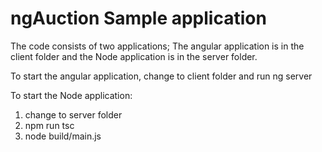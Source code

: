 # ngAuction Sample application

The code consists of two applications; The angular application is in the client folder
and the Node application is in the server folder.

To start the angular application, change to client folder and run ng server

To start the Node application:
1) change to server folder
2) npm run tsc
3) node build/main.js
